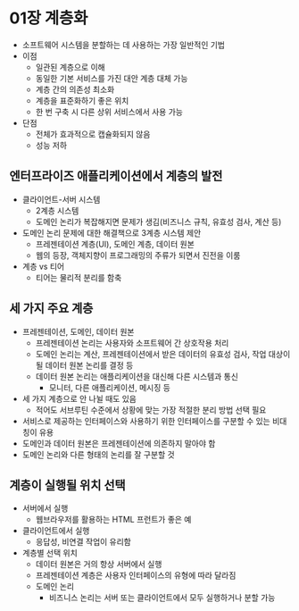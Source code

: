 # 01장 계층화

- 소프트웨어 시스템을 분할하는 데 사용하는 가장 일반적인 기법
- 이점
  - 일관된 계층으로 이해
  - 동일한 기본 서비스를 가진 대안 계층 대체 가능
  - 계층 간의 의존성 최소화
  - 계층을 표준화하기 좋은 위치
  - 한 번 구축 시 다른 상위 서비스에서 사용 가능
- 단점
  - 전체가 효과적으로 캡슐화되지 않음
  - 성능 저하

## 엔터프라이즈 애플리케이션에서 계층의 발전

- 클라이언트-서버 시스템
  - 2계층 시스템
  - 도메인 논리가 복잡해지면 문제가 생김(비즈니스 규칙, 유효성 검사, 계산 등)
- 도메인 논리 문제에 대한 해결책으로 3계층 시스템 제안
  - 프레젠테이션 계층(UI), 도메인 계층, 데이터 원본
  - 웹의 등장, 객체지향이 프로그래밍의 주류가 되면서 진전을 이룸
- 계층 vs 티어
  - 티어는 물리적 분리를 함축

## 세 가지 주요 계층

- 프레젠테이션, 도메인, 데이터 원본
  - 프레젠테이션 논리는 사용자와 소프트웨어 간 상호작용 처리
  - 도메인 논리는 계산, 프레젠테이션에서 받은 데이터의 유효성 검사, 작업 대상이 될 데이터 원본 논리를 결정 등
  - 데이터 원본 논리는 애플리케이션을 대신해 다른 시스템과 통신
    - 모니터, 다른 애플리케이션, 메시징 등
- 세 가지 계층으로 안 나뉠 때도 있음
  - 적어도 서브루틴 수준에서 상황에 맞는 가장 적절한 분리 방법 선택 필요
- 서비스로 제공하는 인터페이스와 사용하기 위한 인터페이스를 구분할 수 있는 비대칭이 유용
- 도메인과 데이터 원본은 프레젠테이션에 의존하지 말아야 함
- 도메인 논리와 다른 형태의 논리를 잘 구분할 것

## 계층이 실행될 위치 선택

- 서버에서 실행
  - 웹브라우저를 활용하는 HTML 프런트가 좋은 예
- 클라이언트에서 실행
  - 응답성, 비연결 작업이 유리함
- 계층별 선택 위치
  - 데이터 원본은 거의 항상 서버에서 실행
  - 프레젠테이션 계층은 사용자 인터페이스의 유형에 따라 달라짐
  - 도메인 논리
    - 비즈니스 논리는 서버 또는 클라이언트에서 모두 실행하거나 분할 가능
